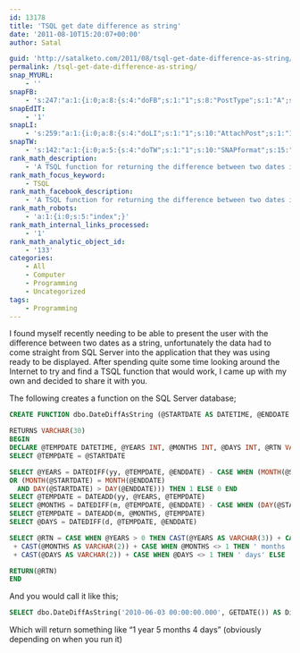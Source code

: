 ```yaml
---
id: 13178
title: 'TSQL get date difference as string'
date: '2011-08-10T15:20:07+00:00'
author: Satal

guid: 'http://satalketo.com/2011/08/tsql-get-date-difference-as-string/'
permalink: /tsql-get-date-difference-as-string/
snap_MYURL:
    - ''
snapFB:
    - 's:247:"a:1:{i:0;a:8:{s:4:"doFB";s:1:"1";s:8:"PostType";s:1:"A";s:10:"AttachPost";s:1:"1";s:10:"SNAPformat";s:51:"New post (%TITLE%) has been published on %SITENAME%";s:9:"isAutoImg";s:1:"A";s:8:"imgToUse";b:0;s:9:"isAutoURL";s:1:"A";s:8:"urlToUse";b:0;}}";'
snapEdIT:
    - '1'
snapLI:
    - 's:259:"a:1:{i:0;a:8:{s:4:"doLI";s:1:"1";s:10:"AttachPost";s:1:"1";s:10:"SNAPformat";s:41:"New post has been published on %SITENAME%";s:11:"SNAPformatT";s:18:"New Post - %TITLE%";s:9:"isAutoImg";s:1:"A";s:8:"imgToUse";b:0;s:9:"isAutoURL";s:1:"A";s:8:"urlToUse";b:0;}}";'
snapTW:
    - 's:142:"a:1:{i:0;a:5:{s:4:"doTW";s:1:"1";s:10:"SNAPformat";s:15:"%TITLE% - %URL%";s:8:"attchImg";s:1:"1";s:9:"isAutoImg";s:1:"A";s:8:"imgToUse";b:0;}}";'
rank_math_description:
    - 'A TSQL function for returning the difference between two dates in an easy to read format'
rank_math_focus_keyword:
    - TSQL
rank_math_facebook_description:
    - 'A TSQL function for returning the difference between two dates in an easy to read format'
rank_math_robots:
    - 'a:1:{i:0;s:5:"index";}'
rank_math_internal_links_processed:
    - '1'
rank_math_analytic_object_id:
    - '133'
categories:
    - All
    - Computer
    - Programming
    - Uncategorized
tags:
    - Programming
---
```


I found myself recently needing to be able to present the user with the difference between two dates as a string, unfortunately the data had to come straight from SQL Server into the application that they was using ready to be displayed. After spending quite some time looking around the Internet to try and find a TSQL function that would work, I came up with my own and decided to share it with you.

The following creates a function on the SQL Server database;

```sql
CREATE FUNCTION dbo.DateDiffAsString (@STARTDATE AS DATETIME, @ENDDATE AS DATETIME)

RETURNS VARCHAR(30)
BEGIN
DECLARE @TEMPDATE DATETIME, @YEARS INT, @MONTHS INT, @DAYS INT, @RTN VARCHAR(30)
SELECT @TEMPDATE = @STARTDATE

SELECT @YEARS = DATEDIFF(yy, @TEMPDATE, @ENDDATE) - CASE WHEN (MONTH(@STARTDATE) > MONTH(@ENDDATE)
OR (MONTH(@STARTDATE) = MONTH(@ENDDATE)
  AND DAY(@STARTDATE) > DAY(@ENDDATE))) THEN 1 ELSE 0 END
SELECT @TEMPDATE = DATEADD(yy, @YEARS, @TEMPDATE)
SELECT @MONTHS = DATEDIFF(m, @TEMPDATE, @ENDDATE) - CASE WHEN (DAY(@STARTDATE) > DAY(@ENDDATE)) THEN 1 ELSE 0 END
SELECT @TEMPDATE = DATEADD(m, @MONTHS, @TEMPDATE)
SELECT @DAYS = DATEDIFF(d, @TEMPDATE, @ENDDATE)

SELECT @RTN = CASE WHEN @YEARS > 0 THEN CAST(@YEARS AS VARCHAR(3)) + CASE WHEN @YEARS > 1 THEN  ' years 'ELSE ' year ' END ELSE '' END
 + CAST(@MONTHS AS VARCHAR(2)) + CASE WHEN @MONTHS <> 1 THEN ' months ' ELSE ' month ' END
 + CAST(@DAYS AS VARCHAR(2)) + CASE WHEN @DAYS <> 1 THEN ' days' ELSE ' day' END

RETURN(@RTN)
END
```

And you would call it like this;

```sql
SELECT dbo.DateDiffAsString('2010-06-03 00:00:00.000', GETDATE()) AS Diff
```

Which will return something like “1 year 5 months 4 days” (obviously depending on when you run it)